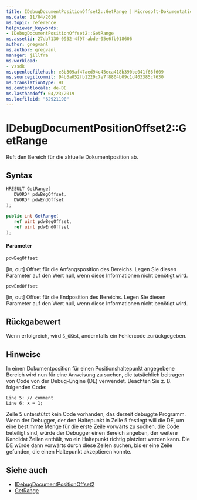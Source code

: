 ```yaml
---
title: IDebugDocumentPositionOffset2::GetRange | Microsoft-Dokumentation
ms.date: 11/04/2016
ms.topic: reference
helpviewer_keywords:
- IDebugDocumentPositionOffset2::GetRange
ms.assetid: 27da7130-0932-4f97-abde-05e6fb018606
author: gregvanl
ms.author: gregvanl
manager: jillfra
ms.workload:
- vssdk
ms.openlocfilehash: e8b309af47aed94c45eca418b390be041f66f609
ms.sourcegitcommit: 94b3a052fb1229c7e7f8804b09c1d403385c7630
ms.translationtype: HT
ms.contentlocale: de-DE
ms.lasthandoff: 04/23/2019
ms.locfileid: "62921190"
---
```

# <a name="idebugdocumentpositionoffset2getrange"></a>IDebugDocumentPositionOffset2::GetRange
Ruft den Bereich für die aktuelle Dokumentposition ab.

## <a name="syntax"></a>Syntax

```cpp
HRESULT GetRange(
   DWORD* pdwBegOffset,
   DWORD* pdwEndOffset
);
```

```csharp
public int GetRange(
   ref uint pdwBegOffset,
   ref uint pdwEndOffset
);
```

#### <a name="parameters"></a>Parameter
 `pdwBegOffset`

 [in, out] Offset für die Anfangsposition des Bereichs. Legen Sie diesen Parameter auf den Wert null, wenn diese Informationen nicht benötigt wird.

 `pdwEndOffset`

 [in, out] Offset für die Endposition des Bereichs. Legen Sie diesen Parameter auf den Wert null, wenn diese Informationen nicht benötigt wird.

## <a name="return-value"></a>Rückgabewert
 Wenn erfolgreich, wird `S_OK`ist, andernfalls ein Fehlercode zurückgegeben.

## <a name="remarks"></a>Hinweise
 In einen Dokumentposition für einen Positionshaltepunkt angegebene Bereich wird nun für eine Anweisung zu suchen, die tatsächlich beitragen von Code von der Debug-Engine (DE) verwendet. Beachten Sie z. B. folgenden Code:

```
Line 5: // comment
Line 6: x = 1;
```

 Zeile 5 unterstützt kein Code vorhanden, das derzeit debuggte Programm. Wenn der Debugger, der den Haltepunkt in Zeile 5 festlegt will die DE, um eine bestimmte Menge für die erste Zeile vorwärts zu suchen, die Code beteiligt sind, würde der Debugger einen Bereich angeben, der weitere Kandidat Zeilen enthält, wo ein Haltepunkt richtig platziert werden kann. Die DE würde dann vorwärts durch diese Zeilen suchen, bis er eine Zeile gefunden, die einen Haltepunkt akzeptieren konnte.

## <a name="see-also"></a>Siehe auch
- [IDebugDocumentPositionOffset2](../../../extensibility/debugger/reference/idebugdocumentpositionoffset2.md)
- [GetRange](../../../extensibility/debugger/reference/idebugdocumentposition2-getrange.md)